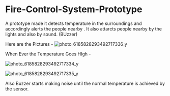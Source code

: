 # Fire-Control-System-Prototype
A prototype made it detects temperature in the surroundings and accordingly alerts the people nearby .
It also attarcts people nearby by the lights and also by sound. (BUzzer)

Here are the Pictures - 
![photo_6185828293492717336_y](https://user-images.githubusercontent.com/101921995/232218915-4fb392fa-acd3-4064-ba9b-6ff28a0b0e20.jpg)


 When Ever the Temperature Goes HIgh - 
 
 ![photo_6185828293492717334_y](https://user-images.githubusercontent.com/101921995/232219026-0f15269c-4963-4ee1-8e8b-0e162fc1831f.jpg)


![photo_6185828293492717335_y](https://user-images.githubusercontent.com/101921995/232219054-340f16b3-f22d-4f1c-af5c-38c2d56c2c28.jpg)


Also Buzzer starts making noise until the normal temperature is achieved by the sensor.
